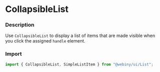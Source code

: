 # CollapsibleList

### Description
Use `CollapsibleList` to display a list of items that are made visible when you click the assigned `handle` element. 

### Import
```js
import { CollapsibleList, SimpleListItem } from "@webiny/ui/List";
```
